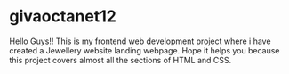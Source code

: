 # givaoctanet12
Hello Guys!!
This is my frontend web development project where i have created a Jewellery website landing webpage.
Hope it helps you because this project covers almost all the sections of HTML and CSS.
